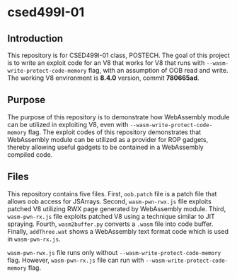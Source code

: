 # csed499I-01

## Introduction

This repository is for CSED499I-01 class, POSTECH. The goal of this project is to write an exploit code for an V8 that works for V8 that runs with `--wasm-write-protect-code-memory` flag, with an assumption of OOB read and write. The working V8 environment is **8.4.0** version, commit **780665ad**.

## Purpose

The purpose of this repository is to demonstrate how WebAssembly module can be utilized in exploiting V8, even with `--wasm-write-protect-code-memory` flag. The exploit codes of this repository demonstrates that WebAssembly module can be utilized as a provider for ROP gadgets, thereby allowing useful gadgets to be contained in a WebAssembly compiled code.

## Files

This repository contains five files. First, `oob.patch` file is a patch file that allows oob access for JSArrays. Second, `wasm-pwn-rwx.js` file exploits patched V8 utilizing RWX page generated by WebAssembly module. Third, `wasm-pwn-rx.js` file exploits patched V8 using a technique similar to JIT spraying. Fourth,  `wasm2buffer.py` converts a `.wasm` file into code buffer. Finally, `addThree.wat` shows a WebAssembly text format code which is used in `wasm-pwn-rx.js`.

`wasm-pwn-rwx.js` file runs only without `--wasm-write-protect-code-memory` flag. However, `wasm-pwn-rx.js` file can run with `--wasm-write-protect-code-memory` flag.
